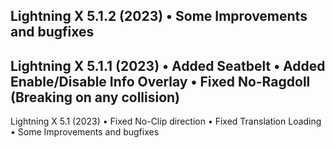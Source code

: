 Lightning X 5.1.2 (2023)
• Some Improvements and bugfixes
---
Lightning X 5.1.1 (2023)
• Added Seatbelt
• Added Enable/Disable Info Overlay
• Fixed No-Ragdoll (Breaking on any collision)
---
Lightning X 5.1 (2023)
• Fixed No-Clip direction
• Fixed Translation Loading
• Some Improvements and bugfixes
